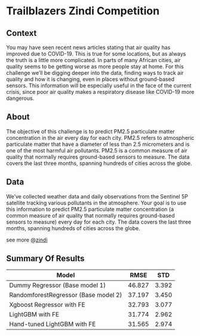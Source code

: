 # Trailblazers Zindi Competition

## Context
You may have seen recent news articles stating that air quality has improved due to COVID-19. This is true for some locations, but as always the truth is a little more complicated. In parts of many African cities, air quality seems to be getting worse as more people stay at home. For this challenge we’ll be digging deeper into the data, finding ways to track air quality and how it is changing, even in places without ground-based sensors. This information will be especially useful in the face of the current crisis, since poor air quality makes a respiratory disease like COVID-19 more dangerous.

## About 
The objective of this challenge is to predict PM2.5 particulate matter concentration in the air every day for each city. PM2.5 refers to atmospheric particulate matter that have a diameter of less than 2.5 micrometers and is one of the most harmful air pollutants. PM2.5 is a common measure of air quality that normally requires ground-based sensors to measure. The data covers the last three months, spanning hundreds of cities across the globe.

## Data
We’ve collected weather data and daily observations from the Sentinel 5P satellite tracking various pollutants in the atmosphere. Your goal is to use this information to predict PM2.5 particulate matter concentration (a common measure of air quality that normally requires ground-based sensors to measure) every day for each city. The data covers the last three months, spanning hundreds of cities across the globe.

see more @[zindi](https://zindi.africa/competitions/be-a-trailblazer-nigeria/data)

## Summary Of Results
| Model                                | RMSE        | STD |
|--------------------------------------|------------|-----------|
|Dummy Regressor (Base model 1)       | 46.827        |3.392|
|RandomforestRegressor (Base model 2)       | 37.197  |3.450|
|Xgboost Regressor with FE       | 32.793        |3.077|
|LightGBM with FE       | 31.774        |2.962|
|Hand-tuned LightGBM with FE       |31.565      |2.974|


